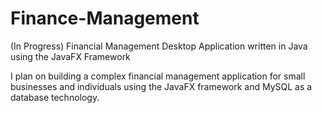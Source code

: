 # Finance-Management
(In Progress) Financial Management Desktop Application written in Java using the JavaFX Framework

I plan on building a complex financial management application for small businesses and individuals using the JavaFX framework and MySQL as a database technology.
